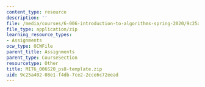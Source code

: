 ```yaml
---
content_type: resource
description: ''
file: /media/courses/6-006-introduction-to-algorithms-spring-2020/9c25a40208e1f4db7ce22cce6c72eead_MIT6_006S20_ps8-template.zip
file_type: application/zip
learning_resource_types:
- Assignments
ocw_type: OCWFile
parent_title: Assignments
parent_type: CourseSection
resourcetype: Other
title: MIT6_006S20_ps8-template.zip
uid: 9c25a402-08e1-f4db-7ce2-2cce6c72eead
---
```

